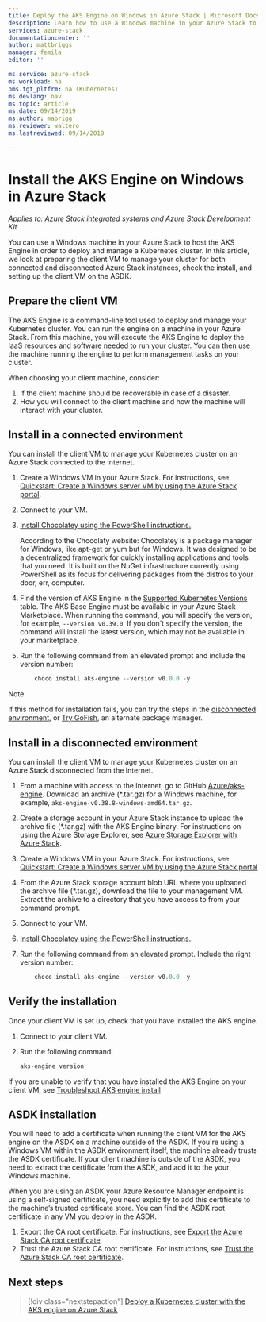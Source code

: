 ```yaml
---
title: Deploy the AKS Engine on Windows in Azure Stack | Microsoft Docs
description: Learn how to use a Windows machine in your Azure Stack to host the AKS Engine in order to deploy and manage a Kubernetes cluster.
services: azure-stack
documentationcenter: ''
author: mattbriggs
manager: femila
editor: ''

ms.service: azure-stack
ms.workload: na
pms.tgt_pltfrm: na (Kubernetes)
ms.devlang: nav
ms.topic: article
ms.date: 09/14/2019
ms.author: mabrigg
ms.reviewer: waltero
ms.lastreviewed: 09/14/2019

---
```


# Install the AKS Engine on Windows in Azure Stack

*Applies to: Azure Stack integrated systems and Azure Stack Development Kit*

You can use a Windows machine in your Azure Stack to host the AKS Engine in order to deploy and manage a Kubernetes cluster. In this article, we look at preparing the client VM to manage your cluster for both connected and disconnected Azure Stack instances, check the install, and setting up the client VM on the ASDK.

## Prepare the client VM

The AKS Engine is a command-line tool used to deploy and manage your Kubernetes cluster. You can run the engine on a machine in your Azure Stack. From this machine, you will execute the AKS Engine to deploy the IaaS resources and software needed to run your cluster. You can then use the machine running the engine to perform management tasks on your cluster.

When choosing your client machine, consider:

1. If the client machine should be recoverable in case of a disaster.
3. How you will connect to the client machine and how the machine will interact with your cluster.

## Install in a connected environment

You can install the client VM to manage your Kubernetes cluster on an Azure Stack connected to the Internet.

1. Create a Windows VM in your Azure Stack. For instructions, see [Quickstart: Create a Windows server VM by using the Azure Stack portal](https://docs.microsoft.com/azure-stack/user/azure-stack-quick-windows-portal).
2. Connect to your VM.
3. [Install Chocolatey using the PowerShell instructions.](https://chocolatey.org/install#install-with-powershellexe). 

    According to the Chocolaty website: Chocolatey is a package manager for Windows, like apt-get or yum but for Windows. It was designed to be a decentralized framework for quickly installing applications and tools that you need. It is built on the NuGet infrastructure currently using PowerShell as its focus for delivering packages from the distros to your door, err, computer.
4. Find the version of AKS Engine in the [Supported Kubernetes Versions](https://github.com/Azure/aks-engine/blob/master/docs/topics/azure-stack.md#supported-kubernetes-versions) table. The AKS Base Engine must be available in your Azure Stack Marketplace. When running the command, you will specify the version, for example, `--version v0.39.0`. If you don't specify the version, the command will install the latest version, which may not be available in your marketplace.
5. Run the following command from an elevated prompt and include the version number:

    ```PowerShell  
        choco install aks-engine --version v0.0.0 -y
    ```

> [!Note]  
> If this method for installation fails, you can try the steps in the [disconnected environment](#install-in-a-disconnected-environment), or [Try GoFish](azure-stack-kubernetes-aks-engine-troubleshoot.md#try-gofish), an alternate package manager.

## Install in a disconnected environment

You can install the client VM to manage your Kubernetes cluster on an Azure Stack disconnected from the Internet.

1.  From a machine with access to the Internet, go to GitHub [Azure/aks-engine](https://github.com/Azure/aks-engine/releases/latest). Download an archive (*.tar.gz) for a Windows machine, for example, `aks-engine-v0.38.8-windows-amd64.tar.gz`.

2.  Create a storage account in your Azure Stack instance to upload the archive file (*.tar.gz) with the AKS Engine binary. For instructions on using the Azure Storage Explorer, see [Azure Storage Explorer with Azure Stack](https://docs.microsoft.com/azure-stack/user/azure-stack-storage-connect-se).

3. Create a Windows VM in your Azure Stack. For instructions, see [Quickstart: Create a Windows server VM by using the Azure Stack portal](https://docs.microsoft.com/azure-stack/user/azure-stack-quick-windows-portal)

4.  From the Azure Stack storage account blob URL where you uploaded the archive file (*.tar.gz), download the file to your management VM. Extract the archive to a directory that you have access to from your command prompt.

5. Connect to your VM.

6. [Install Chocolatey using the PowerShell instructions.](https://chocolatey.org/install#install-with-powershellexe). 

7.  Run the following command from an elevated prompt. Include the right version number:

    ```PowerShell  
        choco install aks-engine --version v0.0.0 -y
    ```

## Verify the installation

Once your client VM is set up, check that you have installed the AKS engine.

1. Connect to your client VM.
2. Run the following command:

    ```PowerShell  
    aks-engine version
    ```

If you are unable to verify that you have installed the AKS Engine on your client VM, see [Troubleshoot AKS engine install](azure-stack-kubernetes-aks-engine-troubleshoot.md)


## ASDK installation

You will need to add a certificate when running the client VM for the AKS engine on the ASDK on a machine outside of the ASDK. If you're using a Windows VM within the ASDK environment itself, the machine already trusts the ASDK certificate. If your client machine is outside of the ASDK, you need to extract the certificate from the ASDK, and add it to the your Windows machine.

When you are using an ASDK your Azure Resource Manager endpoint is using a self-signed certificate, you need explicitly to add this certificate to the machine’s trusted certificate store. You can find the ASDK root certificate in any VM you deploy in the ASDK.

1. Export the CA root certificate. For instructions, see [Export the Azure Stack CA root certificate](https://docs.microsoft.com/azure-stack/user/azure-stack-version-profiles-azurecli2#export-the-azure-stack-ca-root-certificate)
2. Trust the Azure Stack CA root certificate. For instructions, see [Trust the Azure Stack CA root certificate](https://docs.microsoft.com/azure-stack/user/azure-stack-version-profiles-azurecli2#trust-the-azure-stack-ca-root-certificate).

## Next steps

> [!div class="nextstepaction"]
> [Deploy a Kubernetes cluster with the AKS engine on Azure Stack](azure-stack-kubernetes-aks-engine-deploy-cluster.md)
